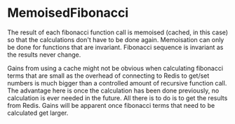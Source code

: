 MemoisedFibonacci
=================

The result of each fibonacci function call is memoised (cached, in this case) so that the calculations don't have to be done again. Memoisation can only be done for functions that are invariant. Fibonacci sequence is invariant as the results never change.

Gains from using a cache might not be obvious when calculating fibonacci terms that are small as the overhead of connecting to Redis to get/set numbers is much bigger than a controlled amount of recursive function call. The advantage here is once the calculation has been done previously, no calculation is ever needed in the future. All there is to do is to get the results from Redis. Gains will be apparent once fibonacci terms that need to be calculated get larger.